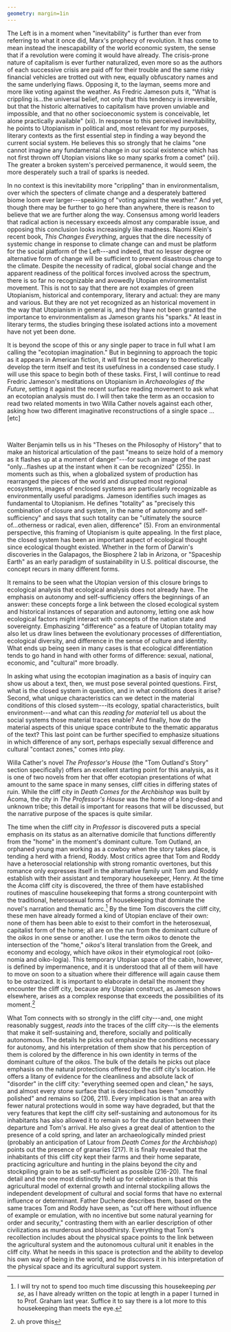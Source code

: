 ```yaml
---
geometry: margin=1in
---
```


The Left is in a moment when "inevitability" is further than ever from
referring to what it once did, Marx's prophecy of revolution. It has come to
mean instead the inescapability of the world economic system, the sense that if
a revolution were coming it would have already. The crisis-prone nature of
capitalism is ever further naturalized, even more so as the authors of each
successive crisis are paid off for their trouble and the same risky financial
vehicles are trotted out with new, equally obfuscatory names and the same
underlying flaws. Opposing it, to the layman, seems more and more like voting
against the weather. As Fredric Jameson puts it, "What is crippling is...the
universal belief, not only that this tendency is irreversible, but that the
historic alternatives to capitalism have proven unviable and impossible, and
that no other socioeconomic system is conceivable, let alone practically
available" (xii). In response to this perceived inevitability, he points to
Utopianism in political and, most relevant for my purposes, literary contexts
as the first essential step in finding a way beyond the current social system.
He believes this so strongly that he claims "one cannot imagine any fundamental
change in our social existence which has not first thrown off Utopian visions
like so many sparks from a comet" (xii). The greater a broken system's
perceived permanence, it would seem, the more desperately such a trail of
sparks is needed.

In no context is this inevitability more "crippling" than in environmentalism,
over which the specters of climate change and a desperately battered biome loom
ever larger---speaking of "voting against the weather." And yet, though there
may be further to go here than anywhere, there is reason to believe that we are
further along the way. Consensus among world leaders that radical action is
necessary exceeds almost any comparable issue, and opposing this conclusion
looks increasingly like madness. Naomi Klein's recent book, *This Changes
Everything*, argues that the dire necessity of systemic change in response to
climate change can and must be platform for the social platform of the
Left---and indeed, that no lesser degree or alternative form of change will be
sufficient to prevent disastrous change to the climate. Despite the necessity
of radical, global social change and the apparent readiness of the political
forces involved across the spectrum, there is so far no recognizable and
avowedly Utopian environmentalist movement. This is not to say that there are
not examples of green Utopianism, historical and contemporary, literary and
actual: they are many and various. But they are not yet recognized as an
historical movement in the way that Utopianism in general is, and they have not
been granted the importance to environmentalism as Jameson grants his "sparks."
At least in literary terms, the studies bringing these isolated actions into a
movement have not yet been done.

It is beyond the scope of this or any single paper to trace in full what I am
calling the "ecotopian imagination." But in beginning to approach the topic as
it appears in American fiction, it will first be necessary to theoretically
develop the term itself and test its usefulness in a condensed case study. I
will use this space to begin both of these tasks. First, I will continue to
read Fredric Jameson's meditations on Utopianism in *Archaeologies of the
Future*, setting it against the recent surface reading movement to ask what an
ecotopian analysis must do. I will then take the term as an occasion to read
two related moments in two Willa Cather novels against each other, asking how
two different imaginative reconstructions of a single space ...[etc]

<br>

Walter Benjamin tells us in his "Theses on the Philosophy of History" that to
make an historical articulation of the past "means to seize hold of a memory as
it flashes up at a moment of danger"---for such an image of the past
"only...flashes up at the instant when it can be recognized" (255). In moments
such as this, when a globalized system of production has rearranged the pieces
of the world and disrupted most regional ecosystems, images of enclosed systems
are particularly recognizable as environmentally useful paradigms. Jameson
identifies such images as fundamental to Utopianism. He defines "totality" as
"precisely this combination of closure and system, in the name of autonomy and
self-sufficiency" and says that such totality can be "ultimately the source
of...otherness or radical, even alien, difference" (5). From an environmental
perspective, this framing of Utopianism is quite appealing. In the first place,
the closed system has been an important aspect of ecological thought since
ecological thought existed. Whether in the form of Darwin's discoveries in the
Galapagos, the Biosphere 2 lab in Arizona, or "Spaceship Earth" as an early
paradigm of sustainability in U.S. political discourse, the concept recurs in
many different forms. 

It remains to be seen what the Utopian version of this closure brings to
ecological analysis that ecological analysis does not already have. The
emphasis on autonomy and self-sufficiency offers the beginnings of an answer:
these concepts forge a link between the closed ecological system and historical
instances of separation and autonomy, letting one ask how ecological factors
might interact with concepts of the nation state and sovereignty.  Emphasizing
"difference" as a feature of Utopian totality may also let us draw lines
between the evolutionary processes of differentiation, ecological diversity,
and difference in the sense of culture and identity. What ends up being seen in
many cases is that ecological differentiation tends to go hand in hand with
other forms of difference: sexual, national, economic, and "cultural" more
broadly.

In asking what using the ecotopian imagination as a basis of inquiry can show
us about a text, then, we must pose several pointed questions. First, what is
the closed system in question, and in what conditions does it arise? Second,
what unique characteristics can we detect in the material conditions of this
closed system---its ecology, spatial characteristics, built environment---and
what can this *reading for material* tell us about the social systems those
material traces enable? And finally, how do the material aspects of this unique
space contribute to the thematic apparatus of the text? This last point can be
further specified to emphasize situations in which difference of any sort,
perhaps especially sexual difference and cultural "contact zones," comes into
play. 

Willa Cather's novel *The Professor's House* (the "Tom Outland's Story" section
specifically) offers an excellent starting point for this analysis, as it is
one of two novels from her that offer ecotopian presentations of what amount to
the same space in many senses, cliff cities in differing states of ruin. While
the cliff city in *Death Comes for the Archbishop* was built by Ácoma, the city
in *The Professor's House* was the home of a long-dead and unknown tribe; this
detail is important for reasons that will be discussed, but the narrative
purpose of the spaces is quite similar. 

The time when the cliff city in *Professor* is discovered puts a special
emphasis on its status as an alternative domicile that functions differently
from the "home" in the moment's dominant culture. Tom Outland, an orphaned
young man working as a cowboy when the story takes place, is tending a herd
with a friend, Roddy. Most critics agree that Tom and Roddy have a heterosocial
relationship with strong romantic overtones, but this romance only expresses
itself in the alternative family unit Tom and Roddy establish with their
assistant and temporary housekeeper, Henry. At the time the Ácoma cliff city is
discovered, the three of them have established routines of masculine
housekeeping that forms a strong counterpoint with the traditional,
heterosexual forms of housekeeping that dominate the novel's narration and
thematic arc.[^housekeeping] By the time Tom discovers the cliff city, these
men have already formed a kind of Utopian enclave of their own: none of them
has been able to exist to their comfort in the heterosexual, capitalist form of
the home; all are on the run from the dominant culture of the *oikos* in one
sense or another. I use the term *oikos* to denote the intersection of the
"home," *oikos*'s literal translation from the Greek, and economy and ecology,
which have *oikos* in their etymological root (oiko-nomia and oiko-logia). This
temporary Utopian space of the cabin, however, is defined by impermanence, and
it is understood that all of them will have to move on soon to a situation
where their difference will again cause them to be ostracized. It is important
to elaborate in detail the moment they encounter the cliff city, because any
Utopian construct, as Jameson shows elsewhere, arises as a complex response
that exceeds the possibilities of its moment.[^utopian-moment] 

What Tom connects with so strongly in the cliff city---and, one might
reasonably suggest, *reads into* the traces of the cliff city---is the elements
that make it self-sustaining and, therefore, socially and politically
autonomous. The details he picks out emphasize the conditions necessary for
autonomy, and his interpretation of them show that his perception of them is
colored by the difference in his own identity in terms of the dominant culture
of the *oikos*. The bulk of the details he picks out place emphasis on the
natural protections offered by the cliff city's location. He offers a litany of
evidence for the cleanliness and absolute lack of "disorder" in the cliff city:
"everything seemed open and clean," he says, and almost every stone surface
that is described has been "smoothly polished" and remains so (206, 211). Every
implication is that an area with fewer natural protections would in some way
have degraded, but that the very features that kept the cliff city
self-sustaining and autonomous for its inhabitants has also allowed it to
remain so for the duration between their departure and Tom's arrival. He also
gives a great deal of attention to the presence of a cold spring, and later an
archaeologically minded priest (probably an anticipation of Latour from *Death
Comes for the Archbishop*) points out the presence of granaries (217). It is
finally revealed that the inhabitants of this cliff city kept their farms and
their home separate, practicing agriculture and hunting in the plains beyond
the city and stockpiling grain to be as self-sufficient as possible (216-20).
The final detail and the one most distinctly held up for celebration is that
this agricultural model of external growth and internal stockpiling allows the
independent development of cultural and social forms that have no external
influence or determinant. Father Duchene describes them, based on the same
traces Tom and Roddy have seen, as "cut off here without influence of example
or emulation, with no incentive but some natural yearning for order and
security," contrasting them with an earlier description of other civilizations
as murderous and bloodthirsty. Everything that Tom's recollection includes
about the physical space points to the link between the agricultural system and
the autonomous cultural unit it enables in the cliff city. What he needs in
this space is protection and the ability to develop his own way of being in the
world, and he discovers it in his interpretation of the physical space and its
agricultural support system. 

[^housekeeping]: I will try not to spend too much time discussing this
housekeeping *per se*, as I have already written on the topic at length in a
paper I turned in to Prof. Graham last year. Suffice it to say there is a lot
more to this housekeeping than meets the eye. 

[^utopian-moment]: uh prove this
